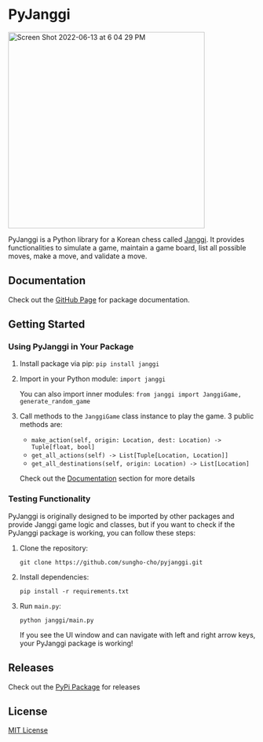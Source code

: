 # PyJanggi

<img width="400" alt="Screen Shot 2022-06-13 at 6 04 29 PM" src="https://user-images.githubusercontent.com/46757971/173320609-075acc71-0f0a-47d6-9082-2418ca2775e8.png">

PyJanggi is a Python library for a Korean chess called [Janggi](https://en.wikipedia.org/wiki/Janggi).
It provides functionalities to simulate a game, maintain a game board, list all possible moves, make a move, and validate a move.

## Documentation
Check out the [GitHub Page](https://sungho-cho.github.io/pyjanggi/) for package documentation.

## Getting Started

### Using PyJanggi in Your Package

1. Install package via pip:
    `pip install janggi`

2. Import in your Python module:
    `import janggi`

    You can also import inner modules:
    `from janggi import JanggiGame, generate_random_game`

3. Call methods to the `JanggiGame` class instance to play the game.
    3 public methods are:
    - `make_action(self, origin: Location, dest: Location) -> Tuple[float, bool]`
    - `get_all_actions(self) -> List[Tuple[Location, Location]]`
    - `get_all_destinations(self, origin: Location) -> List[Location]`

    Check out the [Documentation](#documentation) section for more details

### Testing Functionality
PyJanggi is originally designed to be imported by other packages and provide Janggi game logic and classes, but if you want to check if the PyJanggi package is working, you can follow these steps:

1. Clone the repository:

    `git clone https://github.com/sungho-cho/pyjanggi.git`

2. Install dependencies:

    `pip install -r requirements.txt`

3. Run `main.py`:

    `python janggi/main.py`

    If you see the UI window and can navigate with left and right arrow keys, your PyJanggi package is working!



## Releases
Check out the [PyPi Package](https://pypi.org/project/janggi) for releases

## License
[MIT License](LICENSE)
